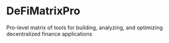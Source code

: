 # DeFiMatrixPro
Pro-level matrix of tools for building, analyzing, and optimizing decentralized finance applications
